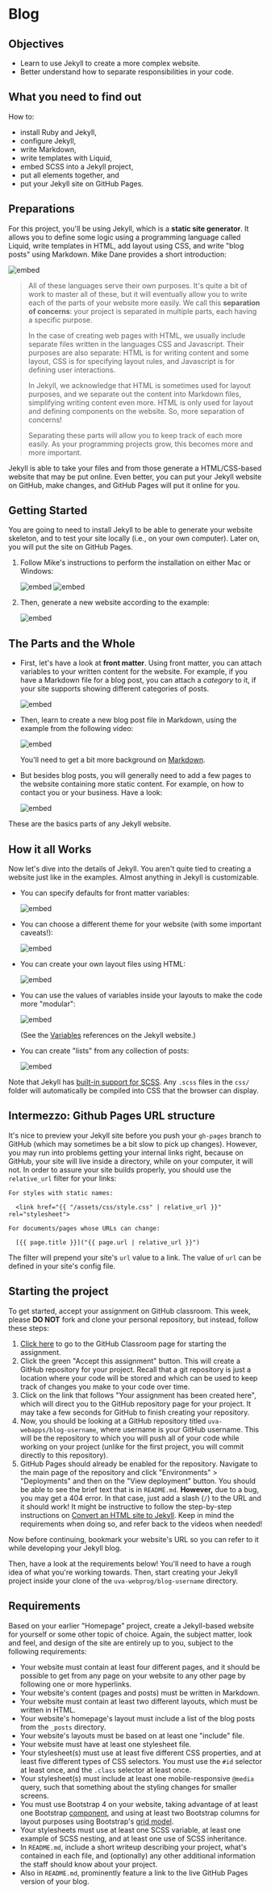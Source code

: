 # Blog

## Objectives

* Learn to use Jekyll to create a more complex website.
* Better understand how to separate responsibilities in your code.

## What you need to find out

How to:

* install Ruby and Jekyll,
* configure Jekyll,
* write Markdown,
* write templates with Liquid,
* embed SCSS into a Jekyll project,
* put all elements together, and
* put your Jekyll site on GitHub Pages.

## Preparations

For this project, you'll be using Jekyll, which is a **static site generator**. It allows you to define some logic using a programming language called Liquid, write templates in HTML, add layout using CSS, and write "blog posts" using Markdown. Mike Dane provides a short introduction:

![embed](https://www.youtube.com/embed/T1itpPvFWHI)

> All of these languages serve their own purposes. It's quite a bit of work to master all of these, but it will eventually allow you to write each of the parts of your website more easily. We call this **separation of concerns**: your project is separated in multiple parts, each having a specific purpose.
> 
> In the case of creating web pages with HTML, we usually include separate files written in the languages CSS and Javascript. Their purposes are also separate: HTML is for writing content and some layout, CSS is for specifying layout rules, and Javascript is for defining user interactions.
>
> In Jekyll, we acknowledge that HTML is sometimes used for layout purposes, and we separate out the content into Markdown files, simplifying writing content even more. HTML is only used for layout and defining components on the website. So, more separation of concerns!
> 
> Separating these parts will allow you to keep track of each more easily. As your programming projects grow, this becomes more and more important.

Jekyll is able to take your files and from those generate a HTML/CSS-based website that may be put online. Even better, you can put your Jekyll website on GitHub, make changes, and GitHub Pages will put it online for you.

## Getting Started

You are going to need to install Jekyll to be able to generate your website skeleton, and to test your site locally (i.e., on your own computer). Later on, you will put the site on GitHub Pages.

1. Follow Mike's instructions to perform the installation on either Mac or Windows:

    ![embed](https://www.youtube.com/embed/WhrU9m82Wm8)
    ![embed](https://www.youtube.com/embed/LfP7Y9Ja6Qc)

2. Then, generate a new website according to the example:

    ![embed](https://www.youtube.com/embed/pxua_1vyFck)

## The Parts and the Whole

- First, let's have a look at **front matter**. Using front matter, you can attach variables to your written content for the website. For example, if you have a Markdown file for a blog post, you can attach a *category* to it, if your site supports showing different categories of posts.

    ![embed](https://www.youtube.com/embed/ZtEbGztktvc)

- Then, learn to create a new blog post file in Markdown, using the example from the following video:

    ![embed](https://www.youtube.com/embed/gsYqPL9EFwQ)

    You'll need to get a bit more background on [Markdown](https://daringfireball.net/projects/markdown/basics).

- But besides blog posts, you will generally need to add a few pages to the website containing more static content. For example, on how to contact you or your business. Have a look:

    ![embed](https://www.youtube.com/embed/1na-IWfv08M)

These are the basics parts of any Jekyll website.

## How it all Works

Now let's dive into the details of Jekyll. You aren't quite tied to creating a website just like in the examples. Almost anything in Jekyll is customizable.

- You can specify defaults for front matter variables:

    ![embed](https://www.youtube.com/embed/CLCaJJ1zUHU)

- You can choose a different theme for your website (with some important caveats!):

    ![embed](https://www.youtube.com/embed/NoRS2D-cyko)

- You can create your own layout files using HTML:

    ![embed](https://www.youtube.com/embed/bDQsGdCWv4I)

- You can use the values of variables inside your layouts to make the code more "modular":

    ![embed](https://www.youtube.com/embed/nLJBF2KiOZw)

    (See the [Variables](https://jekyllrb.com/docs/variables/) references on the Jekyll website.)

- You can create "lists" from any collection of posts:

    ![embed](https://www.youtube.com/embed/6N1X5XffuUA)

Note that Jekyll has [built-in support for SCSS](https://jekyllrb.com/docs/assets/). Any `.scss` files in the `css/` folder will automatically be compiled into CSS that the browser can display.

## Intermezzo: Github Pages URL structure

It's nice to preview your Jekyll site before you push your `gh-pages` branch to GitHub (which may sometimes be a bit slow to pick up changes). However, you may run into problems getting your internal links right, because on GitHub, your site will live inside a directory, while on your computer, it will not. In order to assure your site builds properly, you should use the `relative_url` filter for your links:

    For styles with static names:
    
      <link href="{{ "/assets/css/style.css" | relative_url }}" rel="stylesheet">
    
    For documents/pages whose URLs can change:
    
      [{{ page.title }}]("{{ page.url | relative_url }}")

The filter will prepend your site's `url` value to a link. The value of `url` can be defined in your site's config file.

## Starting the project

To get started, accept your assignment on GitHub classroom. This week, please **DO NOT** fork and clone your personal repository, but instead, follow these steps:

1. [Click here](https://classroom.github.com/a/6Zf8e6MY) to go to the GitHub Classroom page for starting the assignment.
2. Click the green "Accept this assignment" button. This will create a GitHub repository for your project. Recall that a git repository is just a location where your code will be stored and which can be used to keep track of changes you make to your code over time.
3. Click on the link that follows "Your assignment has been created here", which will direct you to the GitHub repository page for your project. It may take a few seconds for GitHub to finish creating your repository.
5. Now, you should be looking at a GitHub repository titled `uva-webapps/blog-username`, where username is your GitHub username. This will be the repository to which you will push all of your code while working on your project (unlike for the first project, you will commit directly to this repository).
6. GitHub Pages should already be enabled for the repository. Navigate to the main page of the repository and click "Environments" > "Deployments" and then on the "View deployment" button. You should be able to see the brief text that is in `README.md`. **However,** due to a bug, you may get a 404 error. In that case, just add a slash (`/`) to the URL and it should work! It might be instructive to follow the step-by-step instructions on [Convert an HTML site to Jekyll](https://jekyllrb.com/tutorials/convert-site-to-jekyll/).
Keep in mind the requirements when doing so, and refer back to the videos when needed!

Now before continuing, bookmark your website's URL so you can refer to it while developing your Jekyll blog.

Then, have a look at the requirements below! You'll need to have a rough idea of what you're working towards. Then, start creating your Jekyll project inside your clone of the `uva-webprog/blog-username` directory.

## Requirements

Based on your earlier "Homepage" project, create a Jekyll-based website for yourself or some other
topic of choice. Again, the subject matter, look and feel, and design of the site are entirely up
to you, subject to the following requirements:

* Your website must contain at least four different pages, and it
  should be possible to get from any page on your website to any other page by
  following one or more hyperlinks.
* Your website's content (pages and posts) must be written in Markdown.
* Your website must contain at least two different layouts, which must be written in HTML.
* Your website's homepage's layout must include a list of the blog posts from the `_posts` directory.
* Your website's layouts must be based on at least one "include" file.
* Your website must have at least one stylesheet file.
* Your stylesheet(s) must use at least five different CSS properties, and at
  least five different types of CSS selectors. You must use the `#id` selector
  at least once, and the `.class` selector at least once.
* Your stylesheet(s) must include at least one mobile-responsive `@media` query,
  such that something about the styling changes for smaller screens.
* You must use Bootstrap 4 on your website, taking advantage of at least one
  Bootstrap [component](https://getbootstrap.com/docs/4.3/components/),
  and using at least two Bootstrap columns for layout purposes using
  Bootstrap's [grid model](https://getbootstrap.com/docs/4.3/layout/grid/).
* Your stylesheets must use at least one SCSS variable, at least one example of
  SCSS nesting, and at least one use of SCSS inheritance.
* In `README.md`, include a short writeup describing your project, what's
  contained in each file, and (optionally) any other additional information the
  staff should know about your project.
* Also in `README.md`, prominently feature a link to the live GitHub Pages version of your blog.
